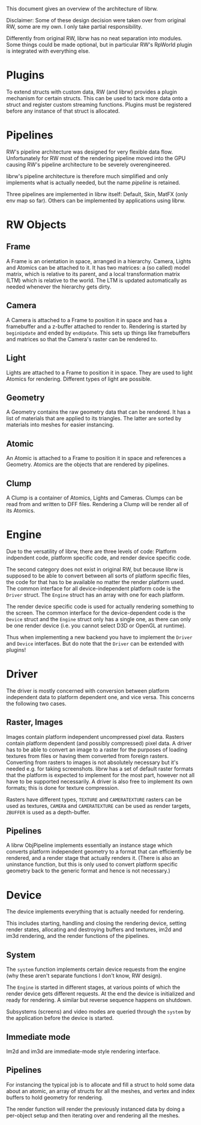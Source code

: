 This document gives an overview of the architecture of librw.

Disclaimer: Some of these design decision were taken over from original RW,
some are my own. I only take partial responsibility.

Differently from original RW, librw has no neat separation into modules.
Some things could be made optional, but in particular RW's RpWorld
plugin is integrated with everything else.

# Plugins

To extend structs with custom data,
RW (and librw) provides a plugin mechanism
for certain structs.
This can be used to tack more data onto a struct
and register custom streaming functions.
Plugins must be registered before any instance
of that struct is allocated.

# Pipelines

RW's pipeline architecture was designed for very flexible data flow.
Unfortunately for RW most of the rendering pipeline moved into the GPU
causing RW's pipeline architecture to be severely overengineered.

librw's pipeline architecture is therefore much simplified
and only implements what is actually needed,
but the name *pipeline* is retained.

Three pipelines are implemented in librw itself:
Default, Skin, MatFX (only env map so far).
Others can be implemented by applications using librw.

# RW Objects

## Frame

A Frame is an orientation in space, arranged in a hierarchy.
Camera, Lights and Atomics can be attached to it.
It has two matrices: a (so called) model matrix,
which is relative to its parent,
and a local transformation matrix (LTM) which is relative to the world.
The LTM is updated automatically as needed whenever the hierarchy gets dirty.

## Camera

A Camera is attached to a Frame to position it in space
and has a framebuffer and a z-buffer attached to render to.
Rendering is started by `beginUpdate` and ended by `endUpdate`.
This sets up things like framebuffers and matrices
so that the Camera's raster can be rendered to.

## Light

Lights are attached to a Frame to position it in space.
They are used to light Atomics for rendering.
Different types of light are possible.

## Geometry

A Geometry contains the raw geometry data that can be rendered.
It has a list of materials that are applied to its triangles.
The latter are sorted by materials into meshes for easier instancing.

## Atomic

An Atomic is attached to a Frame to position it in space
and references a Geometry.
Atomics are the objects that are rendered by pipelines.

## Clump

A Clump is a container of Atomics, Lights and Cameras.
Clumps can be read from and written to DFF files.
Rendering a Clump will be render all of its Atomics.

# Engine

Due to the versatility of librw,
there are three levels of code:
Platform indpendent code,
platform specific code,
and render device specific code.

The second category does not exist in original RW,
but because librw is supposed to be able to
convert between all sorts of platform specific files,
the code for that has to be available no matter
the render platform used.
The common interface for all device-independent
platform code is the `Driver` struct.
The `Engine` struct has an array with one for each platform.

The render device specific code
is used for actually rendering something to the screen.
The common interface for the device-dependent
code is the `Device` struct and the `Engine`
struct only has a single one, as there can only be one render device 
(i.e. you cannot select D3D or OpenGL at runtime).

Thus when implementing a new backend
you have to implement the `Driver` and `Device` interfaces.
But do note that the `Driver` can be extended with plugins!

# Driver

The driver is mostly concerned with conversion
between platform independent data to platform dependent one, and vice versa.
This concerns the following two cases.

## Raster, Images

Images contain platform independent uncompressed pixel data.
Rasters contain platform dependent (and possibly compressed) pixel data.
A driver has to be able to convert an image to a raster for the purposes of loading textures
from files or having them converted from foreign rasters.
Converting from rasters to images is not absolutely necessary but it's needed e.g. for taking screenshots.
librw has a set of default raster formats that the platform is
expected to implement for the most part, however not all have to be supported necessarily.
A driver is also free to implement its own formats;
this is done for texture compression.

Rasters have different types,
`TEXTURE` and `CAMERATEXTURE` rasters can be used as textures,
`CAMERA` and `CAMERATEXTURE` can be used as render targets,
`ZBUFFER` is used as a depth-buffer.

## Pipelines

A librw ObjPipeline implements essentially
an instance stage which converts platform independent geometry
to a format that can efficiently be rendered,
and a render stage that actually renders it.
(There is also an uninstance function,
but this is only used to convert platform specific geometry back to the generic format
and hence is not necessary.)

# Device

The device implements everything that is actually needed for rendering.

This includes starting, handling and closing the rendering device,
setting render states,
allocating and destroying buffers and textures,
im2d and im3d rendering,
and the render functions of the pipelines.

## System

The `system` function implements certain device requests
from the engine (why these aren't separate functions I don't know, RW design).

The `Engine` is started in different stages, at various points of which
the render device gets different requests.
At the end the device is initialized and ready for rendering.
A similar but reverse sequence happens on shutdown.

Subsystems (screens) and video modes are queried through
the `system` by the application before the device is started.

## Immediate mode

Im2d and im3d are immediate-mode style rendering interface.

## Pipelines

For instancing the typical job is to allocate and fill
a struct to hold some data about an atomic,
an array of structs for all the meshes,
and vertex and index buffers to hold geometry for rendering.

The render function will render the previously instanced
data by doing a per-object setup and then iterating over
and rendering all the meshes.

